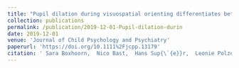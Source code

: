 ```yaml
---
title: "Pupil dilation during visuospatial orienting differentiates between autism spectrum disorder and attention-deficit/hyperactivity disorder"
collection: publications
permalink: /publication/2019-12-01-Pupil-dilation-durin
date: 2019-12-01
venue: 'Journal of Child Psychology and Psychiatry'
paperurl: 'https://doi.org/10.1111%2Fjcpp.13179'
citation: ' Sara Boxhoorn,  Nico Bast,  Hans Sup{\`{e}}r,  Leonie Polzer,  Hannah Cholemkery,  Christine Freitag, &quot;Pupil dilation during visuospatial orienting differentiates between autism spectrum disorder and attention-deficit/hyperactivity disorder.&quot; Journal of Child Psychology and Psychiatry, 2019.'
---
```

